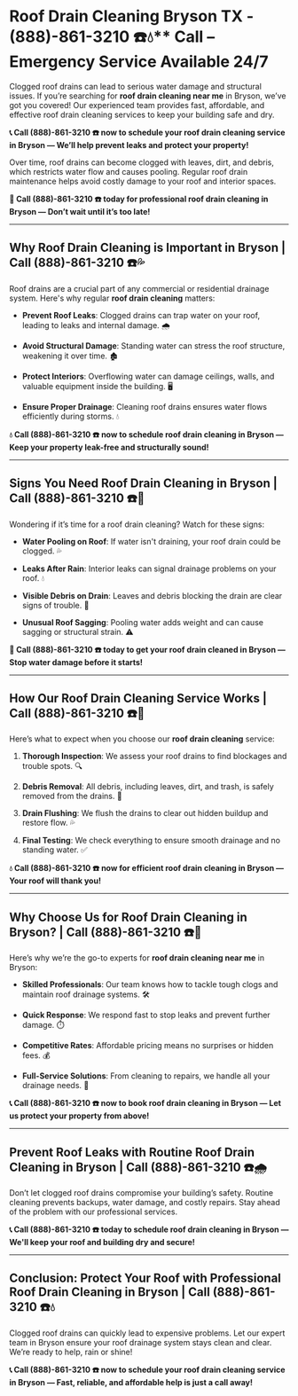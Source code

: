 # Roof Drain Cleaning Bryson TX - (888)-861-3210 ☎️💧** Call – Emergency Service Available 24/7

Clogged roof drains can lead to serious water damage and structural issues. If you’re searching for **roof drain cleaning near me** in Bryson, we’ve got you covered! Our experienced team provides fast, affordable, and effective roof drain cleaning services to keep your building safe and dry.

**📞 Call (888)-861-3210 ☎️ now to schedule your roof drain cleaning service in Bryson — We’ll help prevent leaks and protect your property!**

Over time, roof drains can become clogged with leaves, dirt, and debris, which restricts water flow and causes pooling. Regular roof drain maintenance helps avoid costly damage to your roof and interior spaces.

**🚨 Call (888)-861-3210 ☎️ today for professional roof drain cleaning in Bryson — Don’t wait until it’s too late!**

---

## **Why Roof Drain Cleaning is Important in Bryson | Call (888)-861-3210 ☎️💦**

Roof drains are a crucial part of any commercial or residential drainage system. Here's why regular **roof drain cleaning** matters:

- **Prevent Roof Leaks**: Clogged drains can trap water on your roof, leading to leaks and internal damage. 🌧️  
- **Avoid Structural Damage**: Standing water can stress the roof structure, weakening it over time. 🏚️  
- **Protect Interiors**: Overflowing water can damage ceilings, walls, and valuable equipment inside the building. 🖥️  
- **Ensure Proper Drainage**: Cleaning roof drains ensures water flows efficiently during storms. 💧  

**💧 Call (888)-861-3210 ☎️ now to schedule roof drain cleaning in Bryson — Keep your property leak-free and structurally sound!**

---

## **Signs You Need Roof Drain Cleaning in Bryson | Call (888)-861-3210 ☎️🔧**

Wondering if it’s time for a roof drain cleaning? Watch for these signs:

- **Water Pooling on Roof**: If water isn't draining, your roof drain could be clogged. 💦  
- **Leaks After Rain**: Interior leaks can signal drainage problems on your roof. 💧  
- **Visible Debris on Drain**: Leaves and debris blocking the drain are clear signs of trouble. 🍂  
- **Unusual Roof Sagging**: Pooling water adds weight and can cause sagging or structural strain. ⚠️  

**🚨 Call (888)-861-3210 ☎️ today to get your roof drain cleaned in Bryson — Stop water damage before it starts!**

---

## **How Our Roof Drain Cleaning Service Works | Call (888)-861-3210 ☎️🧰**

Here’s what to expect when you choose our **roof drain cleaning** service:

1. **Thorough Inspection**: We assess your roof drains to find blockages and trouble spots. 🔍  
2. **Debris Removal**: All debris, including leaves, dirt, and trash, is safely removed from the drains. 🧹  
3. **Drain Flushing**: We flush the drains to clear out hidden buildup and restore flow. 💦  
4. **Final Testing**: We check everything to ensure smooth drainage and no standing water. ✅  

**💧 Call (888)-861-3210 ☎️ now for efficient roof drain cleaning in Bryson — Your roof will thank you!**

---

## **Why Choose Us for Roof Drain Cleaning in Bryson? | Call (888)-861-3210 ☎️🌟**

Here’s why we’re the go-to experts for **roof drain cleaning near me** in Bryson:

- **Skilled Professionals**: Our team knows how to tackle tough clogs and maintain roof drainage systems. 🛠️  
- **Quick Response**: We respond fast to stop leaks and prevent further damage. ⏱️  
- **Competitive Rates**: Affordable pricing means no surprises or hidden fees. 💰  
- **Full-Service Solutions**: From cleaning to repairs, we handle all your drainage needs. 🔧  

**📞 Call (888)-861-3210 ☎️ now to book roof drain cleaning in Bryson — Let us protect your property from above!**

---

## **Prevent Roof Leaks with Routine Roof Drain Cleaning in Bryson | Call (888)-861-3210 ☎️🌧️**

Don’t let clogged roof drains compromise your building’s safety. Routine cleaning prevents backups, water damage, and costly repairs. Stay ahead of the problem with our professional services.

**📞 Call (888)-861-3210 ☎️ today to schedule roof drain cleaning in Bryson — We'll keep your roof and building dry and secure!**

---

## **Conclusion: Protect Your Roof with Professional Roof Drain Cleaning in Bryson | Call (888)-861-3210 ☎️💧**

Clogged roof drains can quickly lead to expensive problems. Let our expert team in Bryson ensure your roof drainage system stays clean and clear. We’re ready to help, rain or shine!

**📞 Call (888)-861-3210 ☎️ now to schedule your roof drain cleaning service in Bryson — Fast, reliable, and affordable help is just a call away!**
